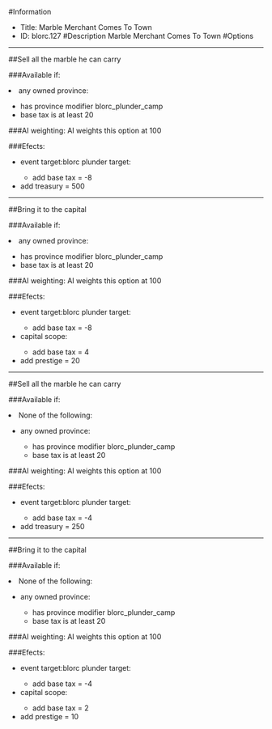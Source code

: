 #Information
 - Title: Marble Merchant Comes To Town
 - ID: blorc.127
#Description
Marble Merchant Comes To Town
#Options

___
##Sell all the marble he can carry

###Available if:
<li>any owned province:</li><ul><li>has province modifier blorc_plunder_camp</li><li>base tax is at least 20</li></ul>

###AI weighting:
AI weights this option at 100


###Efects:<ul><li>event target:blorc plunder target:</li><ul><li>add base tax = -8</li></ul><li>add treasury = 500</li></ul>

___
##Bring it to the capital

###Available if:
<li>any owned province:</li><ul><li>has province modifier blorc_plunder_camp</li><li>base tax is at least 20</li></ul>

###AI weighting:
AI weights this option at 100


###Efects:<ul><li>event target:blorc plunder target:</li><ul><li>add base tax = -8</li></ul><li>capital scope:</li><ul><li>add base tax = 4</li></ul><li>add prestige = 20</li></ul>

___
##Sell all the marble he can carry

###Available if:
<li>None of the following:</li><ul><li>any owned province:</li><ul><li>has province modifier blorc_plunder_camp</li><li>base tax is at least 20</li></ul></ul>

###AI weighting:
AI weights this option at 100


###Efects:<ul><li>event target:blorc plunder target:</li><ul><li>add base tax = -4</li></ul><li>add treasury = 250</li></ul>

___
##Bring it to the capital

###Available if:
<li>None of the following:</li><ul><li>any owned province:</li><ul><li>has province modifier blorc_plunder_camp</li><li>base tax is at least 20</li></ul></ul>

###AI weighting:
AI weights this option at 100


###Efects:<ul><li>event target:blorc plunder target:</li><ul><li>add base tax = -4</li></ul><li>capital scope:</li><ul><li>add base tax = 2</li></ul><li>add prestige = 10</li></ul>
